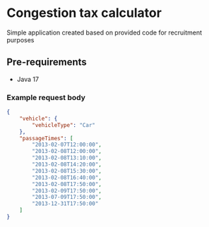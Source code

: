 # Congestion tax calculator
Simple application created based on provided code for recruitment purposes

## Pre-requirements
- Java 17

### Example request body
```json
{
    "vehicle": {
        "vehicleType": "Car"
    },
    "passageTimes": [
        "2013-02-07T12:00:00",
        "2013-02-08T12:00:00",
        "2013-02-08T13:10:00",
        "2013-02-08T14:20:00",
        "2013-02-08T15:30:00",
        "2013-02-08T16:40:00",
        "2013-02-08T17:50:00",
        "2013-02-09T17:50:00",
        "2013-07-09T17:50:00",
        "2013-12-31T17:50:00"
    ]
}
```
